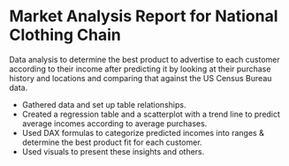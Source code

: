 # Market Analysis Report for National Clothing Chain
Data analysis to determine the best product to advertise to each customer according to their income after predicting it by looking at their purchase history and locations and comparing that against the US Census Bureau data.
-	Gathered data and set up table relationships.
-	Created a regression table and a scatterplot with a trend line to predict average incomes according to average purchases.
-	Used DAX formulas to categorize predicted incomes into ranges & determine the best product fit for each customer.
-	Used visuals to present these insights and others.
